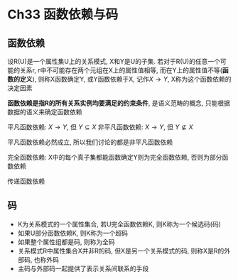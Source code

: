 # Ch33 函数依赖与码

## 函数依赖
设R(U)是一个属性集U上的关系模式, X和Y是U的子集. 若对于R(U)的任意一个可能的关系r, r中不可能存在两个元组在X上的属性值相等, 而在Y上的属性值不等(**函数的定义**), 则称X函数确定Y, 或Y函数依赖于X, 记作$X \rightarrow Y$, X称为这个函数依赖的决定因素

**函数依赖是指R的所有关系实例均要满足的约束条件**, 是语义范畴的概念, 只能根据数据的语义来确定函数依赖

平凡函数依赖: $X \rightarrow Y$, 但 $Y \subseteq X$
非平凡函数依赖: $X \rightarrow Y$, 但 $Y \not\subseteq X$

平凡函数依赖必然成立, 所以我们讨论的都是非平凡函数依赖

完全函数依赖: X中的每个真子集都能函数确定Y则为完全函数依赖, 否则为部分函数依赖

传递函数依赖

## 码

- K为关系模式的一个属性集合, 若U完全函数依赖K, 则K称为一个候选码(码)
- 如果U部分函数依赖K, 则K称为一个超码
- 如果整个属性组都是码, 则称为全码
- 关系模式R中属性集合X并非R的码, 但X是另一个关系模式的码, 则称X是R的外部码, 也称外码
- 主码与外部码一起提供了表示关系间联系的手段